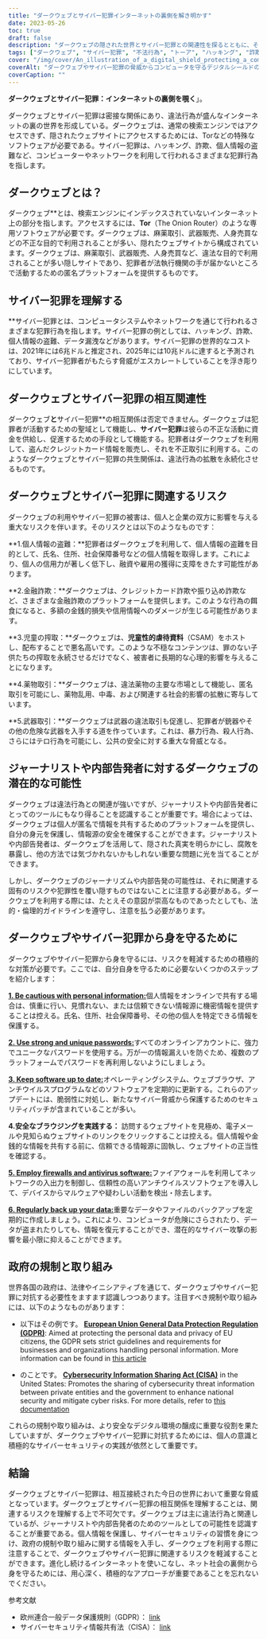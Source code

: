 ```yaml
---
title: "ダークウェブとサイバー犯罪インターネットの裏側を解き明かす"
date: 2023-05-26
toc: true
draft: false
description: "ダークウェブの隠された世界とサイバー犯罪との関連性を探るとともに、その二面性とジャーナリズムや内部告発の可能性を明らかにする。"
tags: ["ダークウェブ", "サイバー犯罪", "不法行為", "トーア", "ハッキング", "詐欺", "こじんじょうほうぬすみ", "ジャーナリズム", "内部告発", "オンラインセキュリティ", "個人情報", "情報漏えい", "オンラインプライバシー", "官制", "サイバーセキュリティ", "犯罪防止", "えんかくブラウズ", "オンラインアノニマス", "ネットの脅威", "デジタルセーフティー"]
cover: "/img/cover/An_illustration_of_a_digital_shield_protecting_a_computer.png"
coverAlt: "ダークウェブやサイバー犯罪の脅威からコンピュータを守るデジタルシールドのイラストです。"
coverCaption: ""
---
```


**ダークウェブとサイバー犯罪：インターネットの裏側を覗く**」。

ダークウェブとサイバー犯罪は密接な関係にあり、違法行為が盛んなインターネットの裏の世界を形成している。ダークウェブは、通常の検索エンジンではアクセスできず、隠されたウェブサイトにアクセスするためには、Torなどの特殊なソフトウェアが必要である。サイバー犯罪は、ハッキング、詐欺、個人情報の盗難など、コンピューターやネットワークを利用して行われるさまざまな犯罪行為を指します。

## ダークウェブとは？

ダークウェブ**とは、検索エンジンにインデックスされていないインターネット上の部分を指します。アクセスするには、**Tor**（The Onion Router）のような専用ソフトウェアが必要です。ダークウェブは、麻薬取引、武器販売、人身売買などの不正な目的で利用されることが多い、隠れたウェブサイトから構成されています。ダークウェブは、麻薬取引、武器販売、人身売買など、違法な目的で利用されることが多い隠しサイトであり、犯罪者が法執行機関の手が届かないところで活動するための匿名プラットフォームを提供するものです。

## サイバー犯罪を理解する

**サイバー犯罪とは、コンピュータシステムやネットワークを通じて行われるさまざまな犯罪行為を指します。サイバー犯罪の例としては、ハッキング、詐欺、個人情報の盗難、データ漏洩などがあります。サイバー犯罪の世界的なコストは、2021年には6兆ドルと推定され、2025年には10兆ドルに達すると予測されており、サイバー犯罪者がもたらす脅威がエスカレートしていることを浮き彫りにしています。

## ダークウェブとサイバー犯罪の相互関連性

ダークウェブ**と**サイバー犯罪**の相互関係は否定できません。ダークウェブは犯罪者が活動するための聖域として機能し、**サイバー犯罪**は彼らの不正な活動に資金を供給し、促進するための手段として機能する。犯罪者はダークウェブを利用して、盗んだクレジットカード情報を販売し、それを不正取引に利用する。このようなダークウェブとサイバー犯罪の共生関係は、違法行為の拡散を永続化させるものです。

## ダークウェブとサイバー犯罪に関連するリスク

ダークウェブの利用やサイバー犯罪の被害は、個人と企業の双方に影響を与える重大なリスクを伴います。そのリスクとは以下のようなものです：

**1.個人情報の盗難：**犯罪者はダークウェブを利用して、個人情報の盗難を目的として、氏名、住所、社会保障番号などの個人情報を取得します。これにより、個人の信用力が著しく低下し、融資や雇用の獲得に支障をきたす可能性があります。

**2.金融詐欺：**ダークウェブは、クレジットカード詐欺や振り込め詐欺など、さまざまな金融詐欺のプラットフォームを提供します。このような行為の餌食になると、多額の金銭的損失や信用情報へのダメージが生じる可能性があります。

**3.児童の搾取：**ダークウェブは、**児童性的虐待資料**（CSAM）をホストし、配布することで悪名高いです。このような不穏なコンテンツは、罪のない子供たちの搾取を永続させるだけでなく、被害者に長期的な心理的影響を与えることになります。

**4.薬物取引：**ダークウェブは、違法薬物の主要な市場として機能し、匿名取引を可能にし、薬物乱用、中毒、および関連する社会的影響の拡散に寄与しています。

**5.武器取引：**ダークウェブは武器の違法取引も促進し、犯罪者が銃器やその他の危険な武器を入手する道を作っています。これは、暴力行為、殺人行為、さらにはテロ行為を可能にし、公共の安全に対する重大な脅威となる。

## ジャーナリストや内部告発者に対するダークウェブの潜在的な可能性

ダークウェブは違法行為との関連が強いですが、ジャーナリストや内部告発者にとってのツールにもなり得ることを認識することが重要です。場合によっては、ダークウェブは個人が匿名で情報を共有するためのプラットフォームを提供し、自分の身元を保護し、情報源の安全を確保することができます。ジャーナリストや内部告発者は、ダークウェブを活用して、隠された真実を明らかにし、腐敗を暴露し、他の方法では気づかれないかもしれない重要な問題に光を当てることができます。

しかし、ダークウェブのジャーナリズムや内部告発の可能性は、それに関連する固有のリスクや犯罪性を覆い隠すものではないことに注意する必要がある。ダークウェブを利用する際には、たとえその意図が崇高なものであったとしても、法的・倫理的ガイドラインを遵守し、注意を払う必要があります。

## ダークウェブやサイバー犯罪から身を守るために

ダークウェブやサイバー犯罪から身を守るには、リスクを軽減するための積極的な対策が必要です。ここでは、自分自身を守るために必要ないくつかのステップを紹介します：

[**1. Be cautious with personal information:**](https://simeononsecurity.com/articles/removing-your-exposed-private-information-from-data-brokers/)個人情報をオンラインで共有する場合は、慎重に行い、見慣れない、または信頼できない情報源に機密情報を提供することは控える。氏名、住所、社会保障番号、その他の個人を特定できる情報を保護する。

[**2. Use strong and unique passwords:**](https://simeononsecurity.com/articles/how-to-create-strong-passwords/)すべてのオンラインアカウントに、強力でユニークなパスワードを使用する。万が一の情報漏えいを防ぐため、複数のプラットフォームでパスワードを再利用しないようにしましょう。

[**3. Keep software up to date:**](https://simeononsecurity.com/articles/best-practices-for-installing-security-patches-on-windows/)オペレーティングシステム、ウェブブラウザ、アンチウイルスプログラムなどのソフトウェアを定期的に更新する。これらのアップデートには、脆弱性に対処し、新たなサイバー脅威から保護するためのセキュリティパッチが含まれていることが多い。

**4.安全なブラウジングを実践する：** 訪問するウェブサイトを見極め、電子メールや見知らぬウェブサイトのリンクをクリックすることは控える。個人情報や金銭的な情報を共有する前に、信頼できる情報源に固執し、ウェブサイトの正当性を確認する。

[**5. Employ firewalls and antivirus software:**](https://simeononsecurity.com/recommendations/anti-virus/)ファイアウォールを利用してネットワークの入出力を制御し、信頼性の高いアンチウイルスソフトウェアを導入して、デバイスからマルウェアや疑わしい活動を検出・除去します。

[**6. Regularly back up your data:**](https://simeononsecurity.com/articles/what-is-the-3-2-1-backup-rule-and-why-you-should-use-it/)重要なデータやファイルのバックアップを定期的に作成しましょう。これにより、コンピュータが危険にさらされたり、データが盗まれたりしても、情報を復元することができ、潜在的なサイバー攻撃の影響を最小限に抑えることができます。

## 政府の規制と取り組み

世界各国の政府は、法律やイニシアティブを通じて、ダークウェブやサイバー犯罪に対抗する必要性をますます認識しつつあります。注目すべき規制や取り組みには、以下のようなものがあります：

- 以下はその例です。 [**European Union General Data Protection Regulation (GDPR)**](https://gdpr.eu/): Aimed at protecting the personal data and privacy of EU citizens, the GDPR sets strict guidelines and requirements for businesses and organizations handling personal information. More information can be found in [this article](https://gdpr.eu/)

- のことです。 [**Cybersecurity Information Sharing Act (CISA)**](https://www.congress.gov/bill/114th-congress/senate-bill/754) in the United States: Promotes the sharing of cybersecurity threat information between private entities and the government to enhance national security and mitigate cyber risks. For more details, refer to [this documentation](https://www.congress.gov/bill/114th-congress/senate-bill/754)

これらの規制や取り組みは、より安全なデジタル環境の醸成に重要な役割を果たしていますが、ダークウェブやサイバー犯罪に対抗するためには、個人の意識と積極的なサイバーセキュリティの実践が依然として重要です。

## 結論

ダークウェブとサイバー犯罪は、相互接続された今日の世界において重要な脅威となっています。ダークウェブとサイバー犯罪の相互関係を理解することは、関連するリスクを理解する上で不可欠です。ダークウェブは主に違法行為と関連しているが、ジャーナリストや内部告発者のためのツールとしての可能性を認識することが重要である。個人情報を保護し、サイバーセキュリティの習慣を身につけ、政府の規制や取り組みに関する情報を入手し、ダークウェブを利用する際に注意することで、ダークウェブやサイバー犯罪に関連するリスクを軽減することができます。進化し続けるインターネットを使いこなし、ネット社会の裏側から身を守るためには、用心深く、積極的なアプローチが重要であることを忘れないでください。

参考文献

- 欧州連合一般データ保護規則（GDPR）： [link](https://gdpr.eu/)
- サイバーセキュリティ情報共有法（CISA）： [link](https://www.congress.gov/bill/114th-congress/senate-bill/754)
